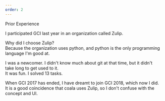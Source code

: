 ```yaml
---
order: 2
---
```


<div class="bigtext">Prior Experience</div>

I participated GCI last year in an organization called Zulip.

Why did I choose Zulip? <br>
Because the organization uses python, and python is the only programming language I'm good at.

I was a newcomer. I didn't know much about git at that time, but it didn't take long to get used to it.<br>
It was fun. I solved 13 tasks.

When GCI 2017 has ended, I have dreamt to join GCI 2018, which now I did.<br>
It is a good coincidence that coala uses Zulip, so I don't confuse with the concept and UI.
